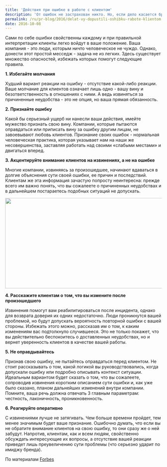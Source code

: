 ```yaml
---
title: 'Действия при ошибке в работе с клиентом'
description: 'От ошибок не застрахован никто. Но, если дело касается бренда, публичная ошибка может серьезно сказаться на авторитете всей компании.'
permalink: /ru/pr-blog/2016/delat-vy-dopustili-oshibku-rabote-klientom
date: 2016-10-08
---
```

Сами по себе ошибки свойственны каждому и при правильной интерпретации клиенты легко войдут в ваше положение. Ваша компания - это люди, которым ничто человеческое не чуждо. Однако, донести этот простой месседж - задача не из легких. Здесь существует множество опасностей, избежать которых помогут следующие правила.</p>
<p><b>1. Избегайте молчания</b></p>
<p>Худший вариант реакции на ошибку - отсутствие какой-либо реакции. Ваше молчание для клиентов означает лишь одно - вашу вину и безответственность в отношениях с ними. А ведь извиняться за причиненные неудобства - это не опция, но ваша прямая обязанность.</p>
<p><b>2. Признайте ошибку</b></p>
<p>Какой бы серьезный ущерб ни нанесли ваши действия, имейте мужество признать свою вину. Компании, которые пытаются оправдаться или приписать вину за ошибку другим лицам, не завоевывают любовь клиентов. Признание своих ошибок - нормальная человеческая практика, которая указывает нам на наши же несовершенства, заставляя работать над своими «слабыми местами» и двигаться вперед.</p>
<p><b>3. Акцентируйте внимание клиентов на извинениях, а не на ошибке</b></p>
<p>Многие компании, извиняясь за произошедшее, начинают вдаваться в долгие объяснения сути своей ошибки, ее причин и последствий. Клиентам же эта информация зачастую попросту неинтересна: прежде всего им важно понять, что вы сожалеете о причиненных неудобствах и в дальнейшем постараетесь подобных ситуаций не допускать.</p>
<img src="{{ site.assets }}/upload/n-FORGIVENESS-628x314.jpg" alt="" class="post__img" width="580" height="290">
<p><b>4. Расскажите клиентам о том, что вы измените после произошедшего</b></p>
<p>Извинения помогут вам реабилитироваться после инцидента, однако для возврата доверия их одних недостаточно. Люди проникнутся вашей проблемой, но будут допускать вероятность повторной ошибки с вашей стороны. Избежать этого можно, рассказав им о том, к каким изменениям вас подтолкнуло случившееся. Это не только покажет, что вы действительно беспокоитесь о доставленных неудобствах, но и вернет уверенность клиентов в качестве вашей работы.</p>
<p><b>5. Не оправдывайтесь</b></p>
<p>Признав свою ошибку, не пытайтесь оправдаться перед клиентом. Не стоит рассказывать о том, какой логикой вы руководствовались, когда допускали ошибку или подробно описывать контекст ситуации. Идеальным вариантом будет сказать о том, что вы сожалеете, сопроводив извинения коротким описанием сути ошибки и, как уже было сказано, планом дальнейших изменений внутри компании. Помните, ваша речь должна отвечать 3 главным параметрам: честность, лаконичность, проникновенность.</p>
<p><b>6. Реагируйте оперативно</b></p>
<p>С извинениями лучше не затягивать. Чем больше времени пройдет, тем менее значимым будет ваше признание. Ошибочно думать, что если вы не обратите внимание клиентов на свою ошибку, то они сразу же о ней забудут. Напротив, клиентам, как и всем людям, свойственно обсуждать интересующие их вопросы, а отсутствие вашей реакции приведет лишь преувеличению сути проблемы (что серьезно ударит по имиджу бренда).</p>
По материалам <a href="http://www.forbes.com/" target="_blank" rel="noopener noreferrer">Forbes</a>
